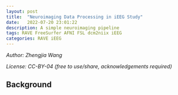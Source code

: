 ```yaml
---
layout: post
title:  "Neuroimaging Data Processing in iEEG Study"
date:   2022-07-20 23:01:22
description: A simple neuroimaging pipeline
tags: RAVE FreeSurfer AFNI FSL dcm2niix iEEG
categories: RAVE iEEG
---
```


*Author: Zhengjia Wang*

*License: CC-BY-04 (free to use/share, acknowledgements required)*

## Background
